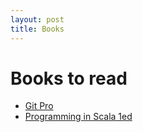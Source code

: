 ```yaml
---
layout: post
title: Books
---
```


Books to read
=============

  * [Git Pro](http://git-scm.com/book/en/)
  * [Programming in Scala 1ed](http://www.artima.com/pins1ed/)
  
